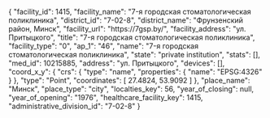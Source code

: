 {
    "facility_id": 1415,
    "facility_name": "7-я городская стоматологическая поликлиника",
    "district_id": "7-02-8",
    "district_name": "Фрунзенский район, Минск",
    "facility_url": "https:\/\/7gsp.by\/",
    "facility_address": "ул. Притыцкого",
    "title": "7-я городская стоматологическая поликлиника",
    "facility_type": "0",
    "ap_1": "46",
    "name": "7-я городская стоматологическая поликлиника",
    "state": "private institution",
    "stats": [],
    "med_id": 10215885,
    "address": "ул. Притыцкого",
    "devices": [],
    "coord_x_y": {
        "crs": {
            "type": "name",
            "properties": {
                "name": "EPSG:4326"
            }
        },
        "type": "Point",
        "coordinates": [
            27.4824,
            53.9092
        ]
    },
    "place_name": "Минск",
    "place_type": "city",
    "localties_key": 56,
    "year_of_closing": null,
    "year_of_opening": "1976",
    "healthcare_facility_key": 1415,
    "administrative_division_id": "7-02-8"
}
